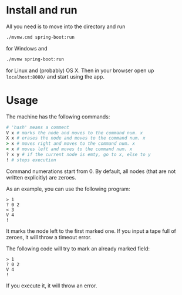 # Install and run
All you need is to move into the directory and run
```bash
./mvnw.cmd spring-boot:run
```
for Windows and
```bash
./mvnw spring-boot:run
```
for Linux and (probably) OS X.
Then in your browser open up `localhost:8080/` and start using the app.
# Usage
The machine has the following commands:
```ruby
# 'hash' means a comment
V x # marks the node and moves to the command num. x
X x # erases the node and moves to the command num. x
> x # moves right and moves to the command num. x
< x # moves left and moves to the command num. x
? x y # if the current node is emty, go to x, else to y
! # stops execution
```
Command numerations start from 0. By default, all nodes (that are not written explicitly) are zeroes.

As an example, you can use the following program:
```
> 1
? 0 2
< 3
V 4
!
```
It marks the node left to the first marked one. If you input a tape full of zeroes, it will throw a timeout error.

The following code will try to mark an already marked field:
```
> 1
? 0 2
V 4
!
```
If you execute it, it will throw an error.